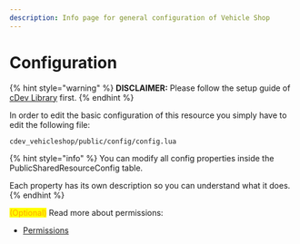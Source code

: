 ```yaml
---
description: Info page for general configuration of Vehicle Shop
---
```


# Configuration

{% hint style="warning" %}
**DISCLAIMER:** Please follow the setup guide of [cDev Library](../cdev-library/) first.
{% endhint %}

In order to edit the basic configuration of this resource you simply have to edit the following file:

```
cdev_vehicleshop/public/config/config.lua
```

{% hint style="info" %}
You can modify all config properties inside the PublicSharedResourceConfig table.

Each property has its own description so you can understand what it does.
{% endhint %}

<mark style="color:orange;">(Optional)</mark> Read more about permissions:

* [Permissions](../cdev-library/permissions.md)

